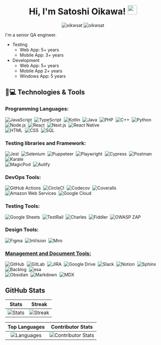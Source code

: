 <h1 align="center">
	Hi, I'm Satoshi Oikawa!
	<a href="https://github.com/oikwsat" target="_self">
		<img src="https://media.giphy.com/media/hvRJCLFzcasrR4ia7z/giphy.gif" width="30">
	</a>
</h1>
<div align="center">
	<img src="https://komarev.com/ghpvc/?username=oikwsat&label=Profile%20views&color=0e75b6&style=flat" alt="oikwsat">
	<img src="https://img.shields.io/github/followers/oikwsat?label=Followers" alt="oikwsat">
</div>

I'm a senior QA engineer.

- Testing
  - Web App: 5+ years
  - Mobile App: 3+ years
- Development
  - Web App: 5+ years
  - Mobile App 2+ years
  - Windows App: 5 years

<!--
**oikwsat/oikwsat** is a ✨ _special_ ✨ repository because its `README.md` (this file) appears on your GitHub profile.

Here are some ideas to get you started:

- 🔭 I’m currently working on ...
- 🌱 I’m currently learning ...
- 👯 I’m looking to collaborate on ...
- 🤔 I’m looking for help with ...
- 💬 Ask me about ...
- 📫 How to reach me: ...
- 😄 Pronouns: ...
- ⚡ Fun fact: ...
-->

## 🚀💻 Technologies & Tools

### Programming Languages:

![JavaScript](https://img.shields.io/badge/-JavaScript-05122A?style=flat&logo=javascript)&nbsp;
![TypeScript](https://img.shields.io/badge/-TypeScript-05122A?style=flat&logo=Typescript)&nbsp;
![Kotlin](https://img.shields.io/badge/-Kotlin-05122A?style=flat&logo=kotlin)&nbsp;
![Java](https://img.shields.io/badge/-Java-05122A?style=flat&logo=Java&logoColor=FFA518)&nbsp;
![PHP](https://img.shields.io/badge/-PHP-05122A?style=flat&logo=PHP)&nbsp;
![C++](https://img.shields.io/badge/-C++-05122A?style=flat&logo=C%2B%2B)&nbsp;
![Python](https://img.shields.io/badge/-Python-05122A?style=flat&logo=python)&nbsp;
<br/>
![Node.js](https://img.shields.io/badge/-Node.js-05122A?style=flat&logo=node.js)&nbsp;
![React](https://img.shields.io/badge/-React-05122A?style=flat&logo=react)&nbsp;
![Next.js](https://img.shields.io/badge/-Next.js-05122A?style=flat&logo=Next.js)&nbsp;
![React Native](https://img.shields.io/badge/-React%20Native-05122A?style=flat&logo=reactnative)&nbsp;
<br/>
![HTML](https://img.shields.io/badge/-HTML-05122A?style=flat&logo=HTML5)&nbsp;
![CSS](https://img.shields.io/badge/-CSS-05122A?style=flat&logo=CSS3&logoColor=1572B6)&nbsp;
![SQL](https://img.shields.io/badge/-SQL-05122A?style=flat&logo=SQL)&nbsp;

### Testing libraries and Framework:

![Jest](https://img.shields.io/badge/-Jest-05122A?style=flat&logo=Jest)&nbsp;
![Selenium](https://img.shields.io/badge/-Selenium-05122A?style=flat&logo=Selenium)&nbsp;
![Puppeteer](https://img.shields.io/badge/-Puppeteer-05122A?style=flat&logo=Puppeteer)&nbsp;
![Playwright](https://img.shields.io/badge/-Playwright-05122A?style=flat&logo=Playwright)&nbsp;
![Cypress](https://img.shields.io/badge/-Cypress-05122A?style=flat&logo=Cypress)&nbsp;
![Postman](https://img.shields.io/badge/-Postman-05122A?style=flat&logo=postman)&nbsp;
![Karate](https://img.shields.io/badge/-Karate-05122A?style=flat&logo=karate)&nbsp;
<br/>
![MagicPod](https://img.shields.io/badge/-MagicPod-05122A?style=flat&logo=magicpod)&nbsp;
![Autify](https://img.shields.io/badge/-Autify-05122A?style=flat&logo=autify)&nbsp;

### DevOps Tools:

![GitHub Actions](https://img.shields.io/badge/-GitHub%20Actions-05122A?style=flat&logo=githubactions)&nbsp;
![CircleCI](https://img.shields.io/badge/-CircleCI-05122A?style=flat&logo=CircleCI)&nbsp;
![Codecov](https://img.shields.io/badge/-Codecov-05122A?style=flat&logo=Codecov)&nbsp;
![Coveralls](https://img.shields.io/badge/-Coveralls-05122A?style=flat&logo=Coveralls)&nbsp;
<br/>
![Amazon Web Services](https://img.shields.io/badge/-Amazon%20Web%20Services-05122A?style=flat&logo=amazonwebservices)&nbsp;
![Google Cloud](https://img.shields.io/badge/-Google%20Cloud-05122A?style=flat&logo=googlecloud)&nbsp;

### Testing Tools:

![Google Sheets](https://img.shields.io/badge/-Google%20Sheets-05122A?style=flat&logo=googlesheets)&nbsp;
![TestRail](https://img.shields.io/badge/-TestRail-05122A?style=flat&logo=testrail)&nbsp;
![Charles](https://img.shields.io/badge/-Charles-05122A?style=flat&logo=charles)&nbsp;
![Fiddler](https://img.shields.io/badge/-Fiddler-05122A?style=flat&logo=fiddler)&nbsp;
![OWASP ZAP](https://img.shields.io/badge/-OWASP%20ZAP-05122A?style=flat&logo=owaspzap)&nbsp;

### Design Tools:

![Figma](https://img.shields.io/badge/-Figma-05122A?style=flat&logo=Figma)&nbsp;
![InVision](https://img.shields.io/badge/-InVision-05122A?style=flat&logo=InVision)&nbsp;
![Miro](https://img.shields.io/badge/-Miro-05122A?style=flat&logo=Miro)&nbsp;

### <u> Management and Document Tools: </u>

![GitHub](https://img.shields.io/badge/-GitHub-05122A?style=flat&logo=github)&nbsp;
![GitLab](https://img.shields.io/badge/-GitLab-05122A?style=flat&logo=gitlab)&nbsp;
![JIRA](https://img.shields.io/badge/-JIRA-05122A?style=flat&logo=jira)&nbsp;
![Google Drive](https://img.shields.io/badge/-Google%20Drive-05122A?style=flat&logo=googledrive)&nbsp;
![Slack](https://img.shields.io/badge/-Slack-05122A?style=flat&logo=Slack)&nbsp;
![Notion](https://img.shields.io/badge/-Notion-05122A?style=flat&logo=Notion)&nbsp;
![Sphinx](https://img.shields.io/badge/-Sphinx-05122A?style=flat&logo=Sphinx)&nbsp;
![Backlog](https://img.shields.io/badge/-Backlog-05122A?style=flat&logo=Backlog)&nbsp;
![esa](https://img.shields.io/badge/-esa-05122A?style=flat&logo=esa)&nbsp;
<br/>
![Obsidian](https://img.shields.io/badge/-Obsidian-05122A?style=flat&logo=Obsidian)&nbsp;
![Markdown](https://img.shields.io/badge/-Markdown-05122A?style=flat&logo=markdown)&nbsp;
![MDX](https://img.shields.io/badge/-MDX-05122A?style=flat&logo=MDX)&nbsp;

## GitHub Stats

|                                                       Stats                                                                       |                                                Streak                                                |
|:---------------------------------------------------------------------------------------------------------------------------------:|:----------------------------------------------------------------------------------------------------:|
| ![Stats](https://github-readme-stats-oikwsat.vercel.app/api?username=oikwsat&count_private=true&show_icons=true&theme=algolia)    | ![Streak](https://github-readme-streak-stats.herokuapp.com/?user=oikwsat&theme=algolia)              | 

|                                                    Top Languages                                                                  |                                           Contributor Stats                                          |
|:---------------------------------------------------------------------------------------------------------------------------------:|:----------------------------------------------------------------------------------------------------:|
| ![Languages](https://github-readme-stats-oikwsat.vercel.app/api/top-langs/?username=oikwsat&hide=html,asp,css,mdx&theme=algolia)  | ![Contributor Stats](https://github-contributor-stats.vercel.app/api?username=oikwsat&theme=algolia) |
